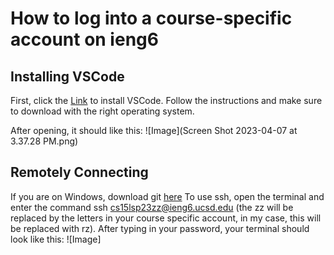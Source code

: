 # How to log into a course-specific account on ieng6
## Installing VSCode
First, click the [Link](https://code.visualstudio.com/) to install VSCode. Follow the instructions and make sure to download with the right operating system.

After opening, it should like this: ![Image](Screen Shot 2023-04-07 at 3.37.28 PM.png)

## Remotely Connecting
If you are on Windows, download git [here](https://gitforwindows.org)
To use ssh, open the terminal and enter the command ssh cs15lsp23zz@ieng6.ucsd.edu (the zz will be replaced by the letters in your course specific account, in my case, this will be replaced with rz).
After typing in your password, your terminal should look like this: ![Image]
